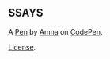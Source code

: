 SSAYS
-----


A [Pen](http://codepen.io/amnavor/pen/yVqMLp) by [Amna](http://codepen.io/amnavor) on [CodePen](http://codepen.io/).

[License](http://codepen.io/amnavor/pen/yVqMLp/license).